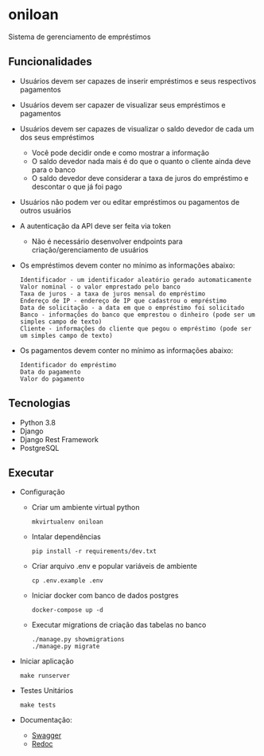 # oniloan

Sistema de gerenciamento de empréstimos

## Funcionalidades

* Usuários devem ser capazes de inserir empréstimos e seus respectivos pagamentos
* Usuários devem ser capazer de visualizar seus empréstimos e pagamentos
* Usuários devem ser capazes de visualizar o saldo devedor de cada um dos seus empréstimos
    * Você pode decidir onde e como mostrar a informação
    * O saldo devedor nada mais é do que o quanto o cliente ainda deve para o banco
    * O saldo devedor deve considerar a taxa de juros do empréstimo e descontar o que já foi pago
* Usuários não podem ver ou editar empréstimos ou pagamentos de outros usuários
* A autenticação da API deve ser feita via token
    * Não é necessário desenvolver endpoints para criação/gerenciamento de usuários
* Os empréstimos devem conter no mínimo as informações abaixo:

    ```
    Identificador - um identificador aleatório gerado automaticamente
    Valor nominal - o valor emprestado pelo banco
    Taxa de juros - a taxa de juros mensal do empréstimo
    Endereço de IP - endereço de IP que cadastrou o empréstimo
    Data de solicitação - a data em que o empréstimo foi solicitado
    Banco - informações do banco que emprestou o dinheiro (pode ser um simples campo de texto)
    Cliente - informações do cliente que pegou o empréstimo (pode ser um simples campo de texto)
    ```

* Os pagamentos devem conter no mínimo as informações abaixo:

    ```
    Identificador do empréstimo
    Data do pagamento
    Valor do pagamento
    ```

## Tecnologias

- Python 3.8
- Django
- Django Rest Framework
- PostgreSQL

## Executar

* Configuração

    * Criar um ambiente virtual python

        ```
        mkvirtualenv oniloan
        ```

    * Intalar dependências

        ```
        pip install -r requirements/dev.txt
        ```

    * Criar arquivo .env e popular variáveis de ambiente

        ```
        cp .env.example .env
        ```

    * Iniciar docker com banco de dados postgres

        ```
        docker-compose up -d
        ```

    * Executar migrations de criação das tabelas no banco

        ```
        ./manage.py showmigrations
        ./manage.py migrate
        ```

* Iniciar aplicação

    ```
    make runserver
    ```

* Testes Unitários

    ```
    make tests
    ```

* Documentação:
    * [Swagger](http://localhost:8000/api/docs/)
    * [Redoc](http://localhost:8000/api/redoc/)